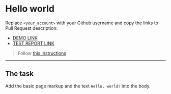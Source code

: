 # Hello world
Replace `<your_account>` with your Github username and copy the links to Pull Request description:
- [DEMO LINK](https://zikozakazabiyaka.github.io/layout_hello-world/)
- [TEST REPORT LINK](https://zikozakazabiyaka.github.io/layout_hello-world/report/html_report/)

> Follow [this instructions](https://github.com/mate-academy/layout_task-guideline#how-to-solve-the-layout-tasks-on-github)
___

## The task 
Add the basic page markup and the text `Hello, world!` into the body.
